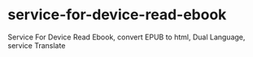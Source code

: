 # service-for-device-read-ebook
Service For Device Read Ebook, convert EPUB to html, Dual Language, service Translate
